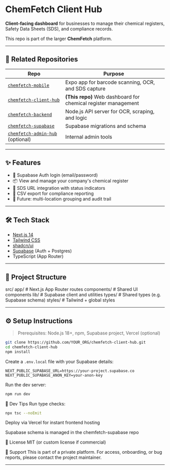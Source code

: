 # ChemFetch Client Hub

**Client-facing dashboard** for businesses to manage their chemical registers, Safety Data Sheets (SDS), and compliance records.

This repo is part of the larger **ChemFetch** platform.

---

## 🔗 Related Repositories

| Repo                                                                                | Purpose                                                        |
| ----------------------------------------------------------------------------------- | -------------------------------------------------------------- |
| [`chemfetch-mobile`](https://github.com/YOUR_ORG/chemfetch-mobile)                  | Expo app for barcode scanning, OCR, and SDS capture            |
| [`chemfetch-client-hub`](.)                                                         | **(This repo)** Web dashboard for chemical register management |
| [`chemfetch-backend`](https://github.com/YOUR_ORG/chemfetch-backend)                | Node.js API server for OCR, scraping, and logic                |
| [`chemfetch-supabase`](https://github.com/YOUR_ORG/chemfetch-supabase)              | Supabase migrations and schema                                 |
| [`chemfetch-admin-hub`](https://github.com/YOUR_ORG/chemfetch-admin-hub) (optional) | Internal admin tools                                           |

---

## ✨ Features

- 🔐 Supabase Auth login (email/password)
- 📦 View and manage your company's chemical register
- 🔗 SDS URL integration with status indicators
- 📁 CSV export for compliance reporting
- 📍 Future: multi-location grouping and audit trail

---

## 🛠️ Tech Stack

- [Next.js 14](https://nextjs.org/)
- [Tailwind CSS](https://tailwindcss.com/)
- [shadcn/ui](https://ui.shadcn.com/)
- [Supabase](https://supabase.com/) (Auth + Postgres)
- TypeScript (App Router)

---

## 🧱 Project Structure

src/
app/ # Next.js App Router routes
components/ # Shared UI components
lib/ # Supabase client and utilities
types/ # Shared types (e.g. Supabase schema)
styles/ # Tailwind + global styles

---

## ⚙️ Setup Instructions

> Prerequisites: Node.js 18+, npm, Supabase project, Vercel (optional)

```bash
git clone https://github.com/YOUR_ORG/chemfetch-client-hub.git
cd chemfetch-client-hub
npm install
```

Create a `.env.local` file with your Supabase details:

```env
NEXT_PUBLIC_SUPABASE_URL=https://your-project.supabase.co
NEXT_PUBLIC_SUPABASE_ANON_KEY=your-anon-key
```

Run the dev server:

```bash
npm run dev
```

🧪 Dev Tips
Run type checks:

```bash
npx tsc --noEmit
```

Deploy via Vercel for instant frontend hosting

Supabase schema is managed in the chemfetch-supabase repo

📜 License
MIT (or custom license if commercial)

🙋 Support
This is part of a private platform. For access, onboarding, or bug reports, please contact the project maintainer.

---
